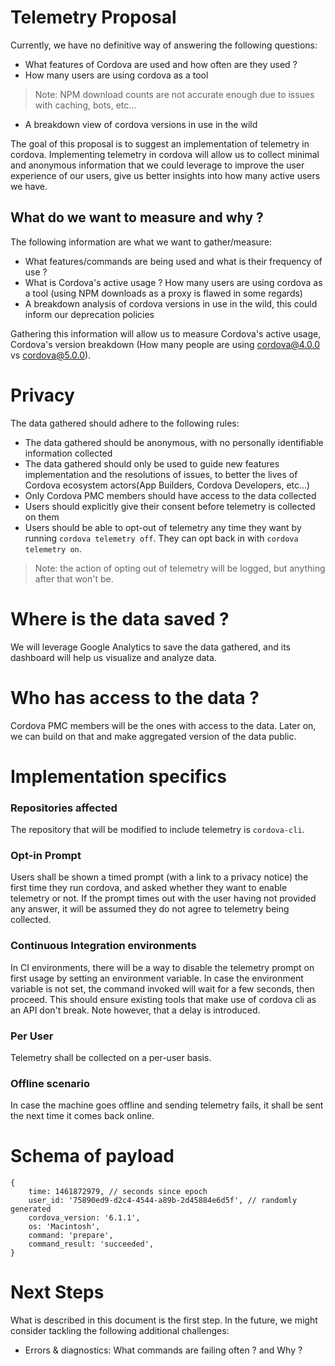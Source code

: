 # Telemetry Proposal

Currently, we have no definitive way of answering the following questions:
- What features of Cordova are used and how often are they used ?
- How many users are using cordova as a tool 
> Note: NPM download counts are not accurate enough due to issues with caching, bots, etc...
- A breakdown view of cordova versions in use in the wild
 
The goal of this proposal is to suggest an implementation of telemetry in cordova.
Implementing telemetry in cordova will allow us to collect minimal and anonymous information that we could leverage 
to improve the user experience of our users, give us better insights into how many active users we have.

## What do we want to measure and why ?
The following information are what we want to gather/measure:

- What features/commands are being used and what is their frequency of use ?
- What is Cordova's active usage ? How many users are using cordova as a tool (using NPM downloads as a proxy is flawed in some regards)
- A breakdown analysis of cordova versions in use in the wild, this could inform our deprecation policies

Gathering this information will allow us to measure Cordova's active usage, Cordova's version breakdown (How many people are using cordova@4.0.0 vs cordova@5.0.0).

# Privacy 
The data gathered should adhere to the following rules:
- The data gathered should be anonymous, with no personally identifiable information collected
- The data gathered should only be used to guide new features implementation and the resolutions of issues, to better the lives of Cordova ecosystem actors(App Builders, Cordova Developers, etc...)
- Only Cordova PMC members should have access to the data collected
- Users should explicitly give their consent before telemetry is collected on them
- Users should be able to opt-out of telemetry any time they want by running ```cordova telemetry off```.
  They can opt back in with ```cordova telemetry on```.
> Note: the action of opting out of telemetry will be logged, but anything after that won't be.


# Where is the data saved ?
We will leverage Google Analytics to save the data gathered, and its dashboard will help us visualize and analyze data.

# Who has access to the data ?
Cordova PMC members will be the ones with access to the data. Later on, we can build on that and make aggregated version of the data public.

# Implementation specifics

### Repositories affected
The repository that will be modified to include telemetry is ```cordova-cli```. 

### Opt-in Prompt
Users shall be shown a timed prompt (with a link to a privacy notice) the first time they run cordova, and asked whether they want to enable telemetry or not.
If the prompt times out with the user having not provided any answer,
it will be assumed they do not agree to telemetry being collected.

### Continuous Integration environments
In CI environments, there will be a way to disable the telemetry prompt on first usage by setting an environment variable.
In case the environment variable is not set, the command invoked will wait for a few seconds, then proceed. This should ensure existing tools that make use of
cordova cli as an API don't break. Note however, that a delay is introduced.

### Per User
Telemetry shall be collected on a per-user basis.

### Offline scenario
In case the machine goes offline and sending telemetry fails, it shall be sent the next time it comes back online.


# Schema of payload

```
{
    time: 1461872979, // seconds since epoch
    user_id: '75890ed9-d2c4-4544-a89b-2d45884e6d5f', // randomly generated
    cordova_version: '6.1.1',
    os: 'Macintosh',
    command: 'prepare',
    command_result: 'succeeded',
}
```

# Next Steps
What is described in this document is the first step. In the future, we might consider tackling the following additional challenges:
 
- Errors & diagnostics: What commands are failing often ? and Why ?

